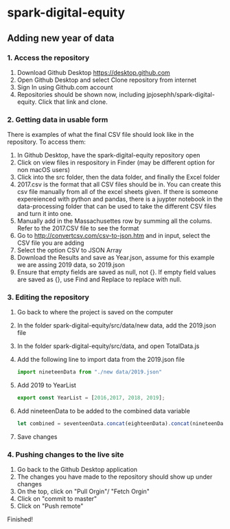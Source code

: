 # spark-digital-equity

## Adding new year of data

### 1. Access the repository

1. Download Github Desktop
    <https://desktop.github.com>
2. Open Github Desktop and select Clone repository from internet
3. Sign In using Github.com account
4. Repositories should be shown now, including jpjosephh/spark-digital-equity. Click that link and clone.

### 2. Getting data in usable form

There is examples of what the final CSV file should look like in the repository. To access them:

1. In Github Desktop, have the spark-digital-equity repository open
2. Click on view files in respository in Finder (may be different option for non macOS users)
3. Click into the src folder, then the data folder, and finally the Excel folder
4. 2017.csv is the format that all CSV files should be in. You can create this csv file manually from all of the excel sheets given. If there is someone expereienced with python and pandas, there is a juypter notebook in the data-processing folder that can be used to take the different CSV files and turn it into one.
5. Manually add in the Massachusettes row by summing all the colums. Refer to the 2017.CSV file to see the format
6. Go to <http://convertcsv.com/csv-to-json.htm> and in input, select the CSV file you are adding
7. Select the option CSV to JSON Array
8. Download the Results and save as Year.json, assume for this example we are assing 2019 data, so 2019.json
9. Ensure that empty fields are saved as null, not {}. If empty field values are saved as {}, use Find and Replace to replace with null.

### 3. Editing the repository

1. Go back to where the project is saved on the computer
2. In the folder spark-digital-equity/src/data/new data, add the 2019.json file
3. In the folder spark-digital-equity/src/data, and open TotalData.js
4. Add the following line to import data from the 2019.json file

    ```javascript
    import nineteenData from "./new data/2019.json"
    ```

5. Add 2019 to YearList

    ```javascript
    export const YearList = [2016,2017, 2018, 2019];
    ```

6. Add nineteenData to be added to the combined data variable

    ```javascript
    let combined = seventeenData.concat(eighteenData).concat(nineteenData)
    ```

7. Save changes

### 4. Pushing changes to the live site

1. Go back to the Github Desktop application
2. The changes you have made to the repository should show up under changes
3. On the top, click on "Pull Orgin"/ "Fetch Orgin"
4. Click on "commit to master"
5. Click on "Push remote"

Finished!
